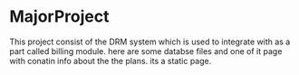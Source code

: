 # MajorProject
This project consist of the DRM system which is used to integrate with as a part called billing module.
here are some databse files and one of it page with conatin info about the the plans. its a static page.

